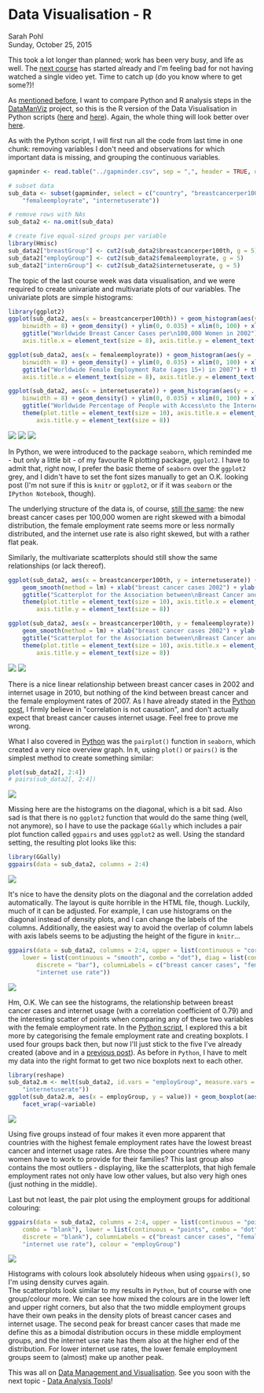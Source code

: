 # Data Visualisation - R
Sarah Pohl  
Sunday, October 25, 2015  



This took a lot longer than planned; work has been very busy, and life as well. The [next course](https://www.coursera.org/learn/data-analysis-tools/) has started already and I'm feeling bad for not having watched a single video yet. Time to catch up (do you know where to get some?)!

As [mentioned before](http://lilithelina.tumblr.com/post/128638794919/choice-of-language), I want to compare Python and R analysis steps in the [DataManViz](http://lilithelina.tumblr.com/tagged/DataManViz) project, so this is the R version of the Data Visualisation in Python scripts ([here](http://lilithelina.tumblr.com/post/130899449414/data-visualisation-python) and [here](http://lilithelina.tumblr.com/post/131697215314/more-data-visualisation-python)). Again, the whole thing will look better over [here](http://htmlpreview.github.io/?https://github.com/LilithElina/Data-Analysis-and-Interpretation/blob/master/DataManViz/Week_Four.html).

As with the Python script, I will first run all the code from last time in one chunk: removing variables I don't need and observations for which important data is missing, and grouping the continuous variables.


```r
gapminder <- read.table("../gapminder.csv", sep = ",", header = TRUE, quote = "\"")

# subset data
sub_data <- subset(gapminder, select = c("country", "breastcancerper100th", 
    "femaleemployrate", "internetuserate"))

# remove rows with NAs
sub_data2 <- na.omit(sub_data)

# create five equal-sized groups per variable
library(Hmisc)
sub_data2["breastGroup"] <- cut2(sub_data2$breastcancerper100th, g = 5)
sub_data2["employGroup"] <- cut2(sub_data2$femaleemployrate, g = 5)
sub_data2["internGroup"] <- cut2(sub_data2$internetuserate, g = 5)
```

The topic of the last course week was data visualisation, and we were required to create univariate and multivariate plots of our variables. The univariate plots are simple histograms:


```r
library(ggplot2)
ggplot(sub_data2, aes(x = breastcancerper100th)) + geom_histogram(aes(y = ..density..), 
    binwidth = 8) + geom_density() + ylim(0, 0.035) + xlim(0, 100) + xlab("breast cancer cases per 100,000 females") + 
    ggtitle("Worldwide Breast Cancer Cases per\n100,000 Women in 2002") + theme(plot.title = element_text(size = 10), 
    axis.title.x = element_text(size = 8), axis.title.y = element_text(size = 8))

ggplot(sub_data2, aes(x = femaleemployrate)) + geom_histogram(aes(y = ..density..), 
    binwidth = 8) + geom_density() + ylim(0, 0.035) + xlim(0, 100) + xlab("percentage of employment in female population") + 
    ggtitle("Worldwide Female Employment Rate (ages 15+) in 2007") + theme(plot.title = element_text(size = 10), 
    axis.title.x = element_text(size = 8), axis.title.y = element_text(size = 8))

ggplot(sub_data2, aes(x = internetuserate)) + geom_histogram(aes(y = ..density..), 
    binwidth = 8) + geom_density() + ylim(0, 0.035) + xlim(0, 100) + xlab("percentage of internet usage") + 
    ggtitle("Worldwide Percentage of People with Access\nto the Internet in 2010") + 
    theme(plot.title = element_text(size = 10), axis.title.x = element_text(size = 8), 
        axis.title.y = element_text(size = 8))
```

![](Week_Four_files/figure-html/Uni-1.png) ![](Week_Four_files/figure-html/Uni-2.png) ![](Week_Four_files/figure-html/Uni-3.png) 

In Python, we were introduced to the package `seaborn`, which reminded me - but only a little bit - of my favourite R plotting package, `ggplot2`. I have to admit that, right now, I prefer the basic theme of `seaborn` over the `ggplot2` grey, and I didn't have to set the font sizes manually to get an O.K. looking post (I'm not sure if this is `knitr` or `ggplot2`, or if it was `seaborn` or the `IPython Notebook`, though).

The underlying structure of the data is, of course, [still the same](http://lilithelina.tumblr.com/post/130899449414/data-visualisation-python): the new breast cancer cases per 100,000 women are right skewed with a bimodal distribution, the female employment rate seems more or less normally distributed, and the internet use rate is also right skewed, but with a rather flat peak.

Similarly, the multivariate scatterplots should still show the same relationships (or lack thereof).


```r
ggplot(sub_data2, aes(x = breastcancerper100th, y = internetuserate)) + geom_point() + 
    geom_smooth(method = lm) + xlab("breast cancer cases 2002") + ylab("internet use rate 2010") + 
    ggtitle("Scatterplot for the Association between\nBreast Cancer and Internet Usage") + 
    theme(plot.title = element_text(size = 10), axis.title.x = element_text(size = 8), 
        axis.title.y = element_text(size = 8))

ggplot(sub_data2, aes(x = breastcancerper100th, y = femaleemployrate)) + geom_point() + 
    geom_smooth(method = lm) + xlab("breast cancer cases 2002") + ylab("female employ rate 2007") + 
    ggtitle("Scatterplot for the Association between\nBreast Cancer and Female Employment") + 
    theme(plot.title = element_text(size = 10), axis.title.x = element_text(size = 8), 
        axis.title.y = element_text(size = 8))
```

![](Week_Four_files/figure-html/Multi-1.png) ![](Week_Four_files/figure-html/Multi-2.png) 

There is a nice linear relationship between breast cancer cases in 2002 and internet usage in 2010, but nothing of the kind between breast cancer and the female employment rates of 2007. As I have already stated in the [Python post](http://lilithelina.tumblr.com/post/130899449414/data-visualisation-python), I firmly believe in "correlation is not causation", and don't actually expect that breast cancer causes internet usage. Feel free to prove me wrong.

What I also covered in [Python](http://lilithelina.tumblr.com/post/131697215314/more-data-visualisation-python) was the `pairplot()` function in `seaborn`, which created a very nice overview graph. In `R`, using `plot()` or `pairs()` is the simplest method to create something similar:


```r
plot(sub_data2[, 2:4])
# pairs(sub_data2[, 2:4])
```

![](Week_Four_files/figure-html/PairPlotSimple-1.png) 

Missing here are the histograms on the diagonal, which is a bit sad. Also sad is that there is no `ggplot2` function that would do the same thing (well, not anymore), so I have to use the package `GGally` which includes a pair plot function called `ggpairs` and uses `ggplot2` as well. Using the standard setting, the resulting plot looks like this:


```r
library(GGally)
ggpairs(data = sub_data2, columns = 2:4)
```

![](Week_Four_files/figure-html/GGPairsSimple-1.png) 

It's nice to have the density plots on the diagonal and the correlation added automatically. The layout is quite horrible in the HTML file, though. Luckily, much of it can be adjusted. For example, I can use histograms on the diagonal instead of density plots, and I can change the labels of the columns. Additionally, the easiest way to avoid the overlap of column labels with axis labels seems to be adjusting the height of the figure in `knitr`...


```r
ggpairs(data = sub_data2, columns = 2:4, upper = list(continuous = "cor", combo = "blank"), 
    lower = list(continuous = "smooth", combo = "dot"), diag = list(continuous = "bar", 
        discrete = "bar"), columnLabels = c("breast cancer cases", "female employ rate", 
        "internet use rate"))
```

![](Week_Four_files/figure-html/GGpairsHist-1.png) 

Hm, O.K. We can see the histograms, the relationship between breast cancer cases and internet usage (with a correlation coefficient of 0.79) and the interesting scatter of points when comparing any of these two variables with the female employment rate. In the [Python script](http://lilithelina.tumblr.com/post/131697215314/more-data-visualisation-python), I explored this a bit more by categorising the female employment rate and creating boxplots. I used four groups back then, but now I'll just stick to the five I've already created (above and in a [previous post](http://lilithelina.tumblr.com/post/130558323146/data-management-r)). As before in `Python`, I have to melt my data into the right format to get two nice boxplots next to each other.


```r
library(reshape)
sub_data2.m <- melt(sub_data2, id.vars = "employGroup", measure.vars = c("breastcancerper100th", 
    "internetuserate"))
ggplot(sub_data2.m, aes(x = employGroup, y = value)) + geom_boxplot(aes(fill = employGroup)) + 
    facet_wrap(~variable)
```

![](Week_Four_files/figure-html/BoxPlots-1.png) 

Using five groups instead of four makes it even more apparent that countries with the highest female employment rates have the lowest breast cancer and internet usage rates. Are those the poor countries where many women have to work to provide for their families? This last group also contains the most outliers - displaying, like the scatterplots, that high female employment rates not only have low other values, but also very high ones (just nothing in the middle).

Last but not least, the pair plot using the employment groups for additional colouring:


```r
ggpairs(data = sub_data2, columns = 2:4, upper = list(continuous = "points", 
    combo = "blank"), lower = list(continuous = "points", combo = "dot"), diag = list(continuous = "density", 
    discrete = "blank"), columnLabels = c("breast cancer cases", "female employ rate", 
    "internet use rate"), colour = "employGroup")
```

![](Week_Four_files/figure-html/GGPairCol-1.png) 

Histograms with colours look absolutely hideous when using `ggpairs()`, so I'm using density curves again.  
The scatterplots look similar to my results in `Python`, but of course with one group/colour more. We can see how mixed the colours are in the lower left and upper right corners, but also that the two middle employment groups have their own peaks in the density plots of breast cancer cases and internet usage. The second peak for breast cancer cases that made me define this as a bimodal distribution occurs in these middle employment groups, and the internet use rate has them also at the higher end of the distribution. For lower internet use rates, the lower female employment groups seem to (almost) make up another peak.

This was all on [Data Management and Visualisation](http://lilithelina.tumblr.com/DataManViz). See you soon with the next topic - [Data Analysis Tools](https://www.coursera.org/learn/data-analysis-tools/)!

